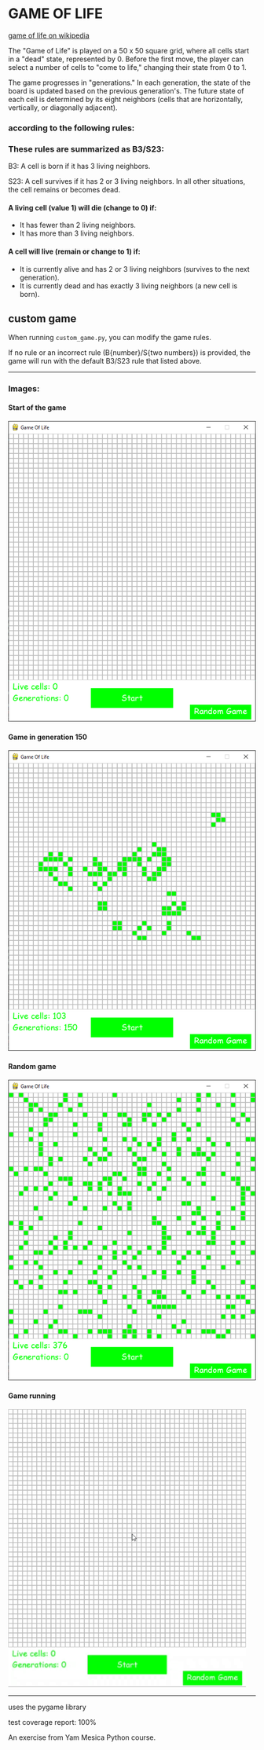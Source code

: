 # GAME OF LIFE
[game of life on wikipedia](https://en.wikipedia.org/wiki/Conway%27s_Game_of_Life)

The "Game of Life" is played on a 50 x 50 square grid, where all cells start in a "dead" state, represented by 0.
Before the first move, the player can select a number of cells to "come to life," changing their state from 0 to 1.

The game progresses in "generations." In each generation, the state of the board is updated based on the previous generation's. The future state of each cell is determined by its eight neighbors (cells that are horizontally, vertically, or diagonally adjacent).

### according to the following rules:

### These rules are summarized as B3/S23:
B3: A cell is born if it has 3 living neighbors.

S23: A cell survives if it has 2 or 3 living neighbors.
In all other situations, the cell remains or becomes dead.

#### A living cell (value 1) will die (change to 0) if:
 - It has fewer than 2 living neighbors.
 - It has more than 3 living neighbors.

#### A cell will live (remain or change to 1) if:
 - It is currently alive and has 2 or 3 living neighbors (survives to the next generation).
 - It is currently dead and has exactly 3 living neighbors (a new cell is born).


## custom game
When running `custom_game.py`, you can modify the game rules.

If no rule or an incorrect rule (B{number}/S{two numbers}) is provided, the game will run with the default B3/S23 rule that listed above.

---

### Images:
#### Start of the game

<img src="images/empty board.png" alt="start of the game"/>


#### Game in generation 150

<img src="images/game.png" alt="game in generation 150, live cells 103"/>


#### Random game

<img src="images/random game.png" alt="random game"/>


#### Game running

<img src="images/game_running.gif" alt="game running"/>

---

uses the pygame library

test coverage report: 100%

An exercise from Yam Mesica Python course.
